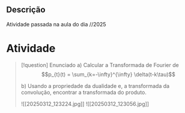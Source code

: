 ## Descrição

Atividade passada na aula do dia //2025

# Atividade

> [!question] Enunciado
> a) Calcular a Transformada de Fourier de
> $$p_{t}(t) = \sum_{k=-\infty}^{\infty} \delta(t-k\tau)$$
> 
> b) Usando a propriedade da dualidade e, a transformada da convolução, encontrar a transformada do produto.
> 
> ![[20250312_123224.jpg]]
> ![[20250312_123056.jpg]]

